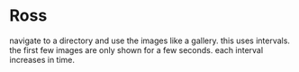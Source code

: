 # Ross

navigate to a directory and use the images like a gallery.
this uses intervals. the first few images are only shown for a few seconds. each interval increases in time.
